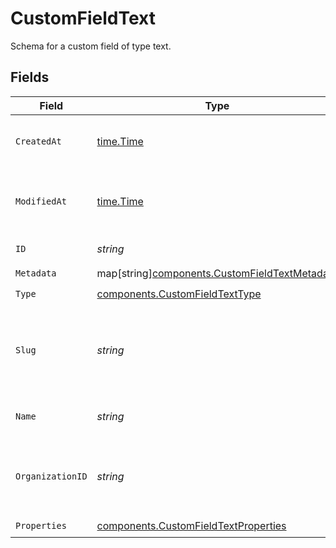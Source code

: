 # CustomFieldText

Schema for a custom field of type text.


## Fields

| Field                                                                                               | Type                                                                                                | Required                                                                                            | Description                                                                                         |
| --------------------------------------------------------------------------------------------------- | --------------------------------------------------------------------------------------------------- | --------------------------------------------------------------------------------------------------- | --------------------------------------------------------------------------------------------------- |
| `CreatedAt`                                                                                         | [time.Time](https://pkg.go.dev/time#Time)                                                           | :heavy_check_mark:                                                                                  | Creation timestamp of the object.                                                                   |
| `ModifiedAt`                                                                                        | [time.Time](https://pkg.go.dev/time#Time)                                                           | :heavy_check_mark:                                                                                  | Last modification timestamp of the object.                                                          |
| `ID`                                                                                                | *string*                                                                                            | :heavy_check_mark:                                                                                  | The ID of the object.                                                                               |
| `Metadata`                                                                                          | map[string][components.CustomFieldTextMetadata](../../models/components/customfieldtextmetadata.md) | :heavy_check_mark:                                                                                  | N/A                                                                                                 |
| `Type`                                                                                              | [components.CustomFieldTextType](../../models/components/customfieldtexttype.md)                    | :heavy_check_mark:                                                                                  | N/A                                                                                                 |
| `Slug`                                                                                              | *string*                                                                                            | :heavy_check_mark:                                                                                  | Identifier of the custom field. It'll be used as key when storing the value.                        |
| `Name`                                                                                              | *string*                                                                                            | :heavy_check_mark:                                                                                  | Name of the custom field.                                                                           |
| `OrganizationID`                                                                                    | *string*                                                                                            | :heavy_check_mark:                                                                                  | The ID of the organization owning the custom field.                                                 |
| `Properties`                                                                                        | [components.CustomFieldTextProperties](../../models/components/customfieldtextproperties.md)        | :heavy_check_mark:                                                                                  | N/A                                                                                                 |